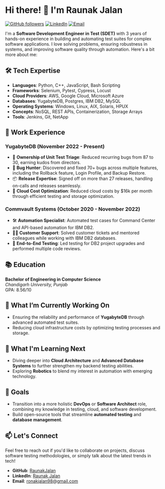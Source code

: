 # Hi there! 👋 I'm Raunak Jalan

[![GitHub followers](https://img.shields.io/github/followers/RaunakJalan?style=social)](https://github.com/RaunakJalan)
[![LinkedIn](https://img.shields.io/badge/LinkedIn-raunak--jalan-blue)](https://www.linkedin.com/in/raunak-jalan-dev/)
[![Email](https://img.shields.io/badge/Email-ronakjalan98%40gmail.com-red)](mailto:ronakjalan98@gmail.com)

I'm a **Software Development Engineer in Test (SDET)** with 3 years of hands-on experience in building and automating test suites for complex software applications. I love solving problems, ensuring robustness in systems, and improving software quality through automation. Here's a bit more about me:

## 🛠️ Tech Expertise

- **Languages**: Python, C++, JavaScript, Bash Scripting
- **Frameworks**: Selenium, Pytest, Cypress, Locust
- **Cloud Providers**: AWS, Google Cloud, Microsoft Azure
- **Databases**: YugabyteDB, Postgres, IBM DB2, MySQL
- **Operating Systems**: Windows, Linux, AIX, Solaris, HPUX
- **Concepts**: NoSQL, REST APIs, Containerization, Storage Arrays
- **Tools**: Jenkins, Git, NetApp

## 💼 Work Experience

### YugabyteDB (November 2022 - Present)
- 🚀 **Ownership of Unit Test Triage**: Reduced recurring bugs from 87 to 30, earning kudos from directors.
- 🐛 **Bug Hunter**: Discovered and fixed 70+ bugs across multiple features, including the Rollback feature, Login Profile, and Backup Restore.
- 📦 **Release Expertise**: Signed off on more than 27 releases, handling on-calls and releases seamlessly.
- 💸 **Cloud Cost Optimization**: Reduced cloud costs by $16k per month through efficient testing and storage optimization.

### Commvault Systems (October 2020 - November 2022)
- 🛠️ **Automation Specialist**: Automated test cases for Command Center and API-based automation for IBM DB2.
- 🧑‍💻 **Customer Support**: Solved customer tickets and mentored colleagues while working with IBM DB2 databases.
- 🚦 **End-to-End Testing**: Led testing for DB2 project upgrades and performed multiple code reviews.

## 📚 Education
**Bachelor of Engineering in Computer Science**  
*Chandigarh University, Punjab*  
GPA: 8.56/10

## 🌟 What I’m Currently Working On
- Ensuring the reliability and performance of **YugabyteDB** through advanced automated test suites.
- Reducing cloud infrastructure costs by optimizing testing processes and storage.

## 🚀 What I'm Learning Next
- Diving deeper into **Cloud Architecture** and **Advanced Database Systems** to further strengthen my backend testing abilities.
- Exploring **Robotics** to blend my interest in automation with emerging technology.

## 🎯 Goals
- Transition into a more holistic **DevOps** or **Software Architect** role, combining my knowledge in testing, cloud, and software development.
- Build open-source tools that streamline **automated testing** and **database management**.

## 📫 Let's Connect
Feel free to reach out if you'd like to collaborate on projects, discuss software testing methodologies, or simply talk about the latest trends in tech!

- **GitHub**: [RaunakJalan](https://github.com/RaunakJalan)
- **LinkedIn**: [Raunak Jalan](https://www.linkedin.com/in/raunak-jalan-dev/)
- **Email**: [ronakjalan98@gmail.com](mailto:ronakjalan98@gmail.com)
